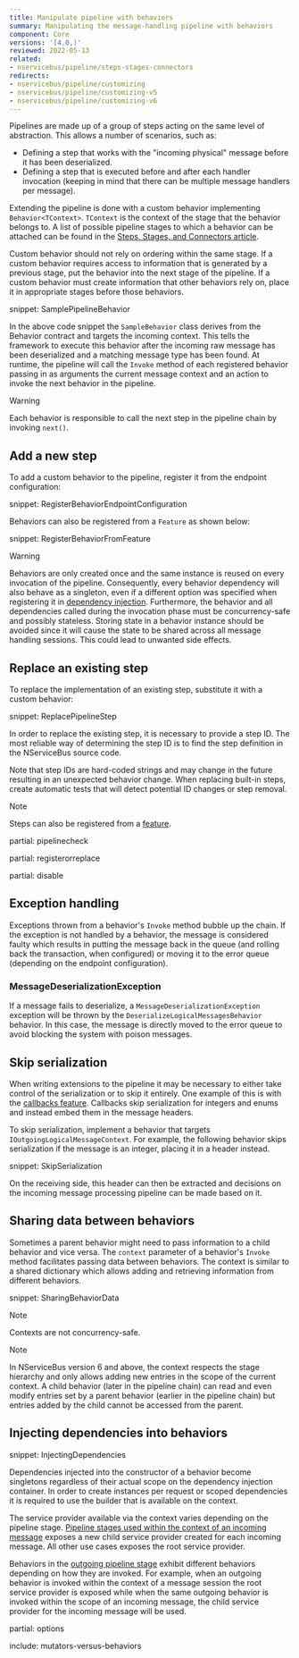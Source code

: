 ```yaml
---
title: Manipulate pipeline with behaviors
summary: Manipulating the message-handling pipeline with behaviors
component: Core
versions: '[4.0,)'
reviewed: 2022-05-13
related:
- nservicebus/pipeline/steps-stages-connectors
redirects:
- nservicebus/pipeline/customizing
- nservicebus/pipeline/customizing-v5
- nservicebus/pipeline/customizing-v6
---
```


Pipelines are made up of a group of steps acting on the same level of abstraction. This allows a number of scenarios, such as:

* Defining a step that works with the "incoming physical" message before it has been deserialized.
* Defining a step that is executed before and after each handler invocation (keeping in mind that there can be multiple message handlers per message).

Extending the pipeline is done with a custom behavior implementing `Behavior<TContext>`. `TContext` is the context of the stage that the behavior belongs to. A list of possible pipeline stages to which a behavior can be attached can be found in the [Steps, Stages, and Connectors article](steps-stages-connectors.md).

Custom behavior should not rely on ordering within the same stage. If a custom behavior requires access to information that is generated by a previous stage, put the behavior into the next stage of the pipeline. If a custom behavior must create information that other behaviors rely on, place it in appropriate stages before those behaviors.

snippet: SamplePipelineBehavior

In the above code snippet the `SampleBehavior` class derives from the Behavior contract and targets the incoming context. This tells the framework to execute this behavior after the incoming raw message has been deserialized and a matching message type has been found. At runtime, the pipeline will call the `Invoke` method of each registered behavior passing in as arguments the current message context and an action to invoke the next behavior in the pipeline.

> [!WARNING]
> Each behavior is responsible to call the next step in the pipeline chain by invoking `next()`.

## Add a new step


To add a custom behavior to the pipeline, register it from the endpoint configuration:

snippet: RegisterBehaviorEndpointConfiguration

Behaviors can also be registered from a `Feature` as shown below:

snippet: RegisterBehaviorFromFeature

> [!WARNING]
> Behaviors are only created once and the same instance is reused on every invocation of the pipeline. Consequently, every behavior dependency will also behave as a singleton, even if a different option was specified when registering it in [dependency injection](/nservicebus/dependency-injection/). Furthermore, the behavior and all dependencies called during the invocation phase must be concurrency-safe and possibly stateless. Storing state in a behavior instance should be avoided since it will cause the state to be shared across all message handling sessions. This could lead to unwanted side effects.

## Replace an existing step

To replace the implementation of an existing step, substitute it with a custom behavior:

snippet: ReplacePipelineStep

In order to replace the existing step, it is necessary to provide a step ID. The most reliable way of determining the step ID is to find the step definition in the NServiceBus source code.

Note that step IDs are hard-coded strings and may change in the future resulting in an unexpected behavior change. When replacing built-in steps, create automatic tests that will detect potential ID changes or step removal.

> [!NOTE]
> Steps can also be registered from a [feature](features.md).

partial: pipelinecheck

partial: registerorreplace

partial: disable

## Exception handling

Exceptions thrown from a behavior's `Invoke` method bubble up the chain. If the exception is not handled by a behavior, the message is considered faulty which results in putting the message back in the queue (and rolling back the transaction, when configured) or moving it to the error queue (depending on the endpoint configuration).

### MessageDeserializationException

If a message fails to deserialize, a `MessageDeserializationException` exception will be thrown by the `DeserializeLogicalMessagesBehavior` behavior. In this case, the message is directly moved to the error queue to avoid blocking the system with poison messages.


## Skip serialization

When writing extensions to the pipeline it may be necessary to either take control of the serialization or to skip it entirely. One example of this is with the [callbacks feature](/nservicebus/messaging/callbacks.md). Callbacks skip serialization for integers and enums and instead embed them in the message headers.

To skip serialization, implement a behavior that targets `IOutgoingLogicalMessageContext`. For example, the following behavior skips serialization if the message is an integer, placing it in a header instead.

snippet: SkipSerialization

On the receiving side, this header can then be extracted and decisions on the incoming message processing pipeline can be made based on it.

## Sharing data between behaviors

Sometimes a parent behavior might need to pass information to a child behavior and vice versa. The `context` parameter of a behavior's `Invoke` method facilitates passing data between behaviors. The context is similar to a shared dictionary which allows adding and retrieving information from different behaviors.

snippet: SharingBehaviorData

> [!NOTE]
> Contexts are not concurrency-safe.

> [!NOTE]
> In NServiceBus version 6 and above, the context respects the stage hierarchy and only allows adding new entries in the scope of the current context. A child behavior (later in the pipeline chain) can read and even modify entries set by a parent behavior (earlier in the pipeline chain) but entries added by the child cannot be accessed from the parent.

## Injecting dependencies into behaviors

snippet: InjectingDependencies

Dependencies injected into the constructor of a behavior become singletons regardless of their actual scope on the dependency injection container. In order to create instances per request or scoped dependencies it is required to use the builder that is available on the context.

The service provider available via the context varies depending on the pipeline stage. [Pipeline stages used within the context of an incoming message](/nservicebus/pipeline/steps-stages-connectors.md#stages-incoming-pipeline-stages) exposes a new child service provider created for each incoming message. All other use cases exposes the root service provider.

Behaviors in the [outgoing pipeline stage](/nservicebus/pipeline/steps-stages-connectors.md#stages-outgoing-pipeline-stages) exhibit different behaviors depending on how they are invoked. For example, when an outgoing behavior is invoked within the context of a message session the root service provider is exposed while when the same outgoing behavior is invoked within the scope of an incoming message, the child service provider for the incoming message will be used.

partial: options

include: mutators-versus-behaviors
